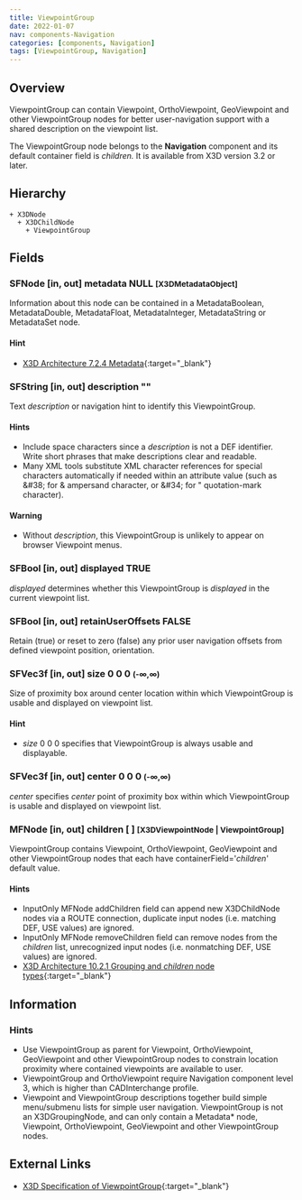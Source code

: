 ```yaml
---
title: ViewpointGroup
date: 2022-01-07
nav: components-Navigation
categories: [components, Navigation]
tags: [ViewpointGroup, Navigation]
---
```

<style>
.post h3 {
  word-spacing: 0.2em;
}
</style>

## Overview

ViewpointGroup can contain Viewpoint, OrthoViewpoint, GeoViewpoint and other ViewpointGroup nodes for better user-navigation support with a shared description on the viewpoint list.

The ViewpointGroup node belongs to the **Navigation** component and its default container field is *children.* It is available from X3D version 3.2 or later.

## Hierarchy

```
+ X3DNode
  + X3DChildNode
    + ViewpointGroup
```

## Fields

### SFNode [in, out] **metadata** NULL <small>[X3DMetadataObject]</small>

Information about this node can be contained in a MetadataBoolean, MetadataDouble, MetadataFloat, MetadataInteger, MetadataString or MetadataSet node.

#### Hint

- [X3D Architecture 7.2.4 Metadata](https://www.web3d.org/specifications/X3Dv4Draft/ISO-IEC19775-1v4-CD1/Part01/components/core.html#Metadata){:target="_blank"}

### SFString [in, out] **description** ""

Text *description* or navigation hint to identify this ViewpointGroup.

#### Hints

- Include space characters since a *description* is not a DEF identifier. Write short phrases that make descriptions clear and readable.
- Many XML tools substitute XML character references for special characters automatically if needed within an attribute value (such as &amp;#38; for &amp; ampersand character, or &amp;#34; for " quotation-mark character).

#### Warning

- Without *description*, this ViewpointGroup is unlikely to appear on browser Viewpoint menus.

### SFBool [in, out] **displayed** TRUE

*displayed* determines whether this ViewpointGroup is *displayed* in the current viewpoint list.

### SFBool [in, out] **retainUserOffsets** FALSE

Retain (true) or reset to zero (false) any prior user navigation offsets from defined viewpoint position, orientation.

### SFVec3f [in, out] **size** 0 0 0 <small>(-∞,∞)</small>

Size of proximity box around center location within which ViewpointGroup is usable and displayed on viewpoint list.

#### Hint

- *size* 0 0 0 specifies that ViewpointGroup is always usable and displayable.

### SFVec3f [in, out] **center** 0 0 0 <small>(-∞,∞)</small>

*center* specifies *center* point of proximity box within which ViewpointGroup is usable and displayed on viewpoint list.

### MFNode [in, out] **children** [ ] <small>[X3DViewpointNode | ViewpointGroup]</small>

ViewpointGroup contains Viewpoint, OrthoViewpoint, GeoViewpoint and other ViewpointGroup nodes that each have containerField='*children*' default value.

#### Hints

- InputOnly MFNode addChildren field can append new X3DChildNode nodes via a ROUTE connection, duplicate input nodes (i.e. matching DEF, USE values) are ignored.
- InputOnly MFNode removeChildren field can remove nodes from the *children* list, unrecognized input nodes (i.e. nonmatching DEF, USE values) are ignored.
- [X3D Architecture 10.2.1 Grouping and *children* node types](https://www.web3d.org/specifications/X3Dv4Draft/ISO-IEC19775-1v4-CD1/Part01/components/grouping.html#GroupingAndChildrenNodes){:target="_blank"}

## Information

### Hints

- Use ViewpointGroup as parent for Viewpoint, OrthoViewpoint, GeoViewpoint and other ViewpointGroup nodes to constrain location proximity where contained viewpoints are available to user.
- ViewpointGroup and OrthoViewpoint require Navigation component level 3, which is higher than CADInterchange profile.
- Viewpoint and ViewpointGroup descriptions together build simple menu/submenu lists for simple user navigation. ViewpointGroup is not an X3DGroupingNode, and can only contain a Metadata* node, Viewpoint, OrthoViewpoint, GeoViewpoint and other ViewpointGroup nodes.

## External Links

- [X3D Specification of ViewpointGroup](https://www.web3d.org/documents/specifications/19775-1/V4.0/Part01/components/navigation.html#ViewpointGroup){:target="_blank"}
